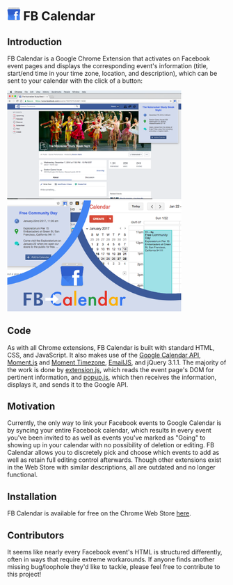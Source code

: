 #  <img src='icons/icon-128.png' title='icon' width='30px' /> FB Calendar  

## Introduction

FB Calendar is a Google Chrome Extension that activates on Facebook event pages and displays the corresponding event's information (title, start/end time in your time zone, location, and description), which can be sent to your calendar with the click of a button: 

<img src='Screenshot2.png' title='FB Calendar in action!' width='400px' /> &nbsp; &nbsp;&nbsp;&nbsp; <img src='Screenshot.png' title='FB Calendar in action!' width='400px' />



## Code
As with all Chrome extensions, FB Calendar is built with standard HTML, CSS, and JavaScript. It also makes use of the [Google Calendar API](https://developers.google.com/google-apps/calendar/), [Moment.js](momentjs.com/) and [Moment Timezone](momentjs.com/timezone/), [EmailJS](emailjs.com), and jQuery 3.1.1. The majority of the work is done by [extension.js](/FB-Calendar/extension.js), which reads the event page's DOM for pertinent information, and [popup.js](/FB-Calendar/popup.js), which then receives the information, displays it, and sends it to the Google API.

## Motivation
Currently, the only way to link your Facebook events to Google Calendar is by syncing your entire Facebook calendar, which results in every event you've been invited to as well as events you've marked as "Going" to showing up in your calendar with no possibility of deletion or editing. FB Calendar allows you to discretely pick and choose which events to add as well as retain full editing control afterwards. Though other extensions exist in the Web Store with similar descriptions, all are outdated and no longer functional.


## Installation

FB Calendar is available for free on the Chrome Web Store [here](https://chrome.google.com/webstore/detail/ddnpcknbcdbgogfikadfcioemdbfokla/).


## Contributors
It seems like nearly every Facebook event's HTML is structured differently, often in ways that require extreme workarounds. If anyone finds another missing bug/loophole they'd like to tackle, please feel free to contribute to this project! 

